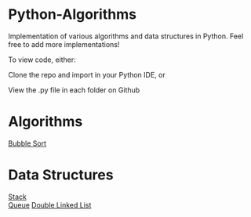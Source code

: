 # Python-Algorithms
Implementation of various algorithms and data structures in Python. Feel free to add more implementations!

To view code, either:

Clone the repo and import in your Python IDE, or

View the .py file in each folder on Github

# Algorithms
[Bubble Sort](Algorithms/BubbleSort.py)

# Data Structures
[Stack](Data%20Structures/Stack.py)  
[Queue](Data%20Structures/Queue.py)
[Double Linked List](Data%20Structures/DoubleLinkedList.py)

